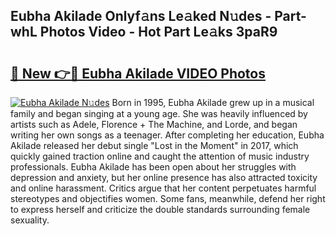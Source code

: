 ## Eubha Akilade Onlyf𝚊ns Le𝚊ked N𝚞des - Part-whL Photos Video - Hot Part Le𝚊ks 3paR9

# <h2><a href="http://ab22949.deff.icu/?id=Eubha+Akilade">🔗 New 👉🔴 Eubha Akilade VIDEO Photos</a></h2>

[![Eubha Akilade N𝚞des](https://i.imgur.com/rIISA9y.gif)](http://ab22949.deff.icu/?id=Eubha+Akilade)
Born in 1995, Eubha Akilade grew up in a musical family and began singing at a young age. She was heavily influenced by artists such as Adele, Florence + The Machine, and Lorde, and began writing her own songs as a teenager. After completing her education, Eubha Akilade released her debut single "Lost in the Moment" in 2017, which quickly gained traction online and caught the attention of music industry professionals. Eubha Akilade has been open about her struggles with depression and anxiety, but her online presence has also attracted toxicity and online harassment. Critics argue that her content perpetuates harmful stereotypes and objectifies women. Some fans, meanwhile, defend her right to express herself and criticize the double standards surrounding female sexuality.
